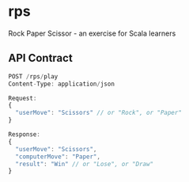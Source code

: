 # rps
Rock Paper Scissor - an exercise for Scala learners 

## API Contract

```javascript
POST /rps/play
Content-Type: application/json

Request:
{
  "userMove": "Scissors" // or "Rock", or "Paper"
}

Response:
{
  "userMove": "Scissors",
  "computerMove": "Paper",
  "result": "Win" // or "Lose", or "Draw"
}
```
